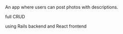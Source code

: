 An app where users can post photos with descriptions.

full CRUD

using Rails backend and React frontend